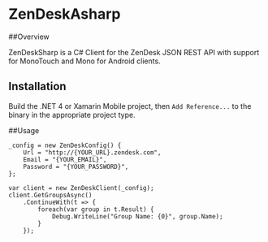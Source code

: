 # ZenDeskAsharp

##Overview

ZenDeskSharp is a C# Client for the ZenDesk JSON REST API with support for MonoTouch and Mono for Android clients.

## Installation

Build the .NET 4 or Xamarin Mobile project, then `Add Reference...` to the binary in the appropriate project type.

##Usage

	_config = new ZenDeskConfig() {
		Url = "http://{YOUR_URL}.zendesk.com",
		Email = "{YOUR_EMAIL}",
		Password = "{YOUR_PASSWORD}",
	};

	var client = new ZenDeskClient(_config);
	client.GetGroupsAsync()
		.ContinueWith(t => {
			foreach(var group in t.Result) {
				Debug.WriteLine("Group Name: {0}", group.Name);
			}
		});